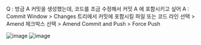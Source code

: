 Q : 방금 A 커밋을 생성했는데, 코드를 조금 수정해서 커밋 A 에 포함시키고 싶어
A : Commit Window > Changes 트리에서 커밋에 포함시킬 파일 또는 코드 라인 선택 > Amend 체크박스 선택 > Amend Commit and Push > Force Push

![image](https://user-images.githubusercontent.com/34666301/158291824-d3a438c7-f351-4b5d-8fba-b47e11408bc5.png)
![image](https://user-images.githubusercontent.com/34666301/158291986-92628d46-e6c0-488a-81ef-a972b2c7d9d5.png)
